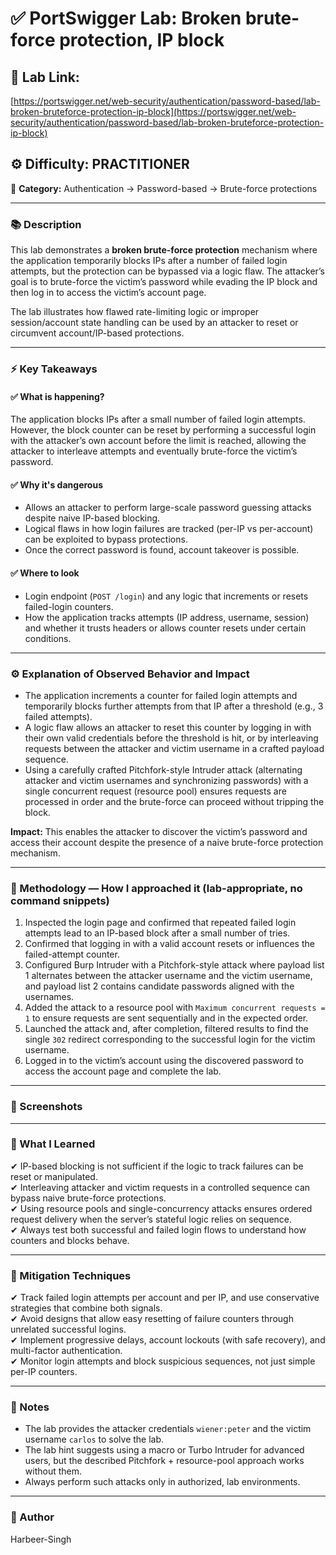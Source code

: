 # ✅ **PortSwigger Lab: Broken brute-force protection, IP block**

## 🔗 **Lab Link:**

[https://portswigger.net/web-security/authentication/password-based/lab-broken-bruteforce-protection-ip-block](https://portswigger.net/web-security/authentication/password-based/lab-broken-bruteforce-protection-ip-block)

## ⚙️ **Difficulty:** PRACTITIONER

📂 **Category:** Authentication → Password-based → Brute-force protections

---

### 📚 **Description**

This lab demonstrates a **broken brute-force protection** mechanism where the application temporarily blocks IPs after a number of failed login attempts, but the protection can be bypassed via a logic flaw. The attacker’s goal is to brute-force the victim’s password while evading the IP block and then log in to access the victim’s account page.

The lab illustrates how flawed rate-limiting logic or improper session/account state handling can be used by an attacker to reset or circumvent account/IP-based protections.

---

### ⚡ **Key Takeaways**

#### ✅ What is happening?

The application blocks IPs after a small number of failed login attempts. However, the block counter can be reset by performing a successful login with the attacker’s own account before the limit is reached, allowing the attacker to interleave attempts and eventually brute-force the victim’s password.

#### ✅ Why it's dangerous

* Allows an attacker to perform large-scale password guessing attacks despite naive IP-based blocking.
* Logical flaws in how login failures are tracked (per-IP vs per-account) can be exploited to bypass protections.
* Once the correct password is found, account takeover is possible.

#### ✅ Where to look

* Login endpoint (`POST /login`) and any logic that increments or resets failed-login counters.
* How the application tracks attempts (IP address, username, session) and whether it trusts headers or allows counter resets under certain conditions.

---

### ⚙️ **Explanation of Observed Behavior and Impact**

* The application increments a counter for failed login attempts and temporarily blocks further attempts from that IP after a threshold (e.g., 3 failed attempts).
* A logic flaw allows an attacker to reset this counter by logging in with their own valid credentials before the threshold is hit, or by interleaving requests between the attacker and victim username in a crafted payload sequence.
* Using a carefully crafted Pitchfork-style Intruder attack (alternating attacker and victim usernames and synchronizing passwords) with a single concurrent request (resource pool) ensures requests are processed in order and the brute-force can proceed without tripping the block.

**Impact:** This enables the attacker to discover the victim’s password and access their account despite the presence of a naive brute-force protection mechanism.

---

### 🧪 Methodology — How I approached it (lab-appropriate, no command snippets)

1. Inspected the login page and confirmed that repeated failed login attempts lead to an IP-based block after a small number of tries.
2. Confirmed that logging in with a valid account resets or influences the failed-attempt counter.
3. Configured Burp Intruder with a Pitchfork-style attack where payload list 1 alternates between the attacker username and the victim username, and payload list 2 contains candidate passwords aligned with the usernames.
4. Added the attack to a resource pool with `Maximum concurrent requests = 1` to ensure requests are sent sequentially and in the expected order.
5. Launched the attack and, after completion, filtered results to find the single `302` redirect corresponding to the successful login for the victim username.
6. Logged in to the victim’s account using the discovered password to access the account page and complete the lab.

---

### 📸 Screenshots 



---

### 📝 What I Learned

✔ IP-based blocking is not sufficient if the logic to track failures can be reset or manipulated.                  
✔ Interleaving attacker and victim requests in a controlled sequence can bypass naive brute-force protections.                 
✔ Using resource pools and single-concurrency attacks ensures ordered request delivery when the server’s stateful logic relies on sequence.                
✔ Always test both successful and failed login flows to understand how counters and blocks behave.                   

---

### 🔐 Mitigation Techniques

✔ Track failed login attempts per account and per IP, and use conservative strategies that combine both signals.                   
✔ Avoid designs that allow easy resetting of failure counters through unrelated successful logins.                  
✔ Implement progressive delays, account lockouts (with safe recovery), and multi-factor authentication.                   
✔ Monitor login attempts and block suspicious sequences, not just simple per-IP counters.                         

---

### 🧾 Notes

* The lab provides the attacker credentials `wiener:peter` and the victim username `carlos` to solve the lab.
* The lab hint suggests using a macro or Turbo Intruder for advanced users, but the described Pitchfork + resource-pool approach works without them.
* Always perform such attacks only in authorized, lab environments.

---

### 👤 Author

Harbeer-Singh

